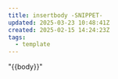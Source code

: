 ```yaml
---
title: insertbody -SNIPPET-
updated: 2025-03-23 10:48:41Z
created: 2025-02-15 14:24:23Z
tags:
  - template
---
```


"\{\{body\}\}"